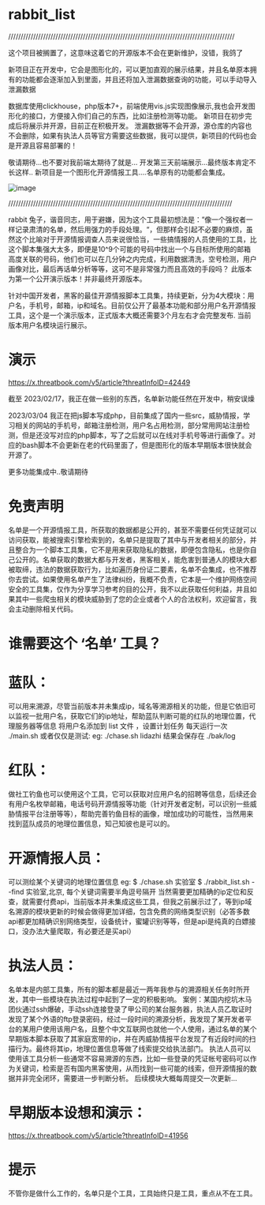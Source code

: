 # rabbit_list
///////////////////////////////////////////////////////////////////////////////////////////

这个项目被搁置了，这意味这着它的开源版本不会在更新维护，没错，我鸽了

新项目正在开发中，它会是图形化的，可以更加直观的展示结果，并且名单原本拥有的功能都会逐渐加入到里面，并且还将加入泄漏数据查询的功能，可以手动导入泄漏数据

数据库使用clickhouse，php版本7+，前端使用vis.js实现图像展示,我也会开发图形化的接口，方便接入你们自己的东西，比如注册检测等功能。
新项目在初步完成后将展示并开源，目前正在积极开发。
泄漏数据等不会开源，源仓库的内容也不会删除，如果有执法人员等官方需要这些数据，我可以提供，新项目的代码也会是开源且容易部署的！

敬请期待...也不要对我前端太期待了就是...
开发第三天前端展示...最终版本肯定不长这样..
新项目是一个图形化开源情报工具....名单原有的功能都会集成。

![image](https://user-images.githubusercontent.com/43908812/221761172-b66a072b-29e8-4193-a415-f831f490aaf0.png)



//////////////////////////////////////////////////////////////////////////////////////////


rabbit 兔子，谐音同志，用于避嫌，因为这个工具最初想法是：”像一个强权者一样记录肃清的名单，然后用强力的手段处理。“，但那样会引起不必要的麻烦，虽然这个比喻对于开源情报调查人员来说很恰当，一些搞情报的人员使用的工具，比这个脚本集强大太多，即便是10^9个可能的号码中找出一个与目标所使用的邮箱高度关联的号码，他们也可以在几分钟之内完成，利用数据清洗，空号检测，用户画像对比，最后再话单分析等等，这可不是非常强力而且高效的手段吗？
此版本为第一个公开演示版本！并非最终开源版本。


针对中国开发者，黑客的最佳开源情报脚本工具集，持续更新，分为4大模块：用户名，手机号，邮箱，ip和域名。目前仅公开了最基本功能和部分用户名开源情报工具，这个是一个演示版本，正式版本大概还需要3个月左右才会完整发布.
当前版本用户名模块运行展示。
# 演示
https://x.threatbook.com/v5/article?threatInfoID=42449

截至 2023/02/17，我正在做一些别的东西，名单新功能任然在开发中，稍安误燥

2023/03/04 我正在把js脚本写成php，目前集成了国内一些src，威胁情报，学习相关的网站的手机号，邮箱注册检测，用户名占用检测，部分常用网站注册检测，但是还没写对应的php脚本，写了之后就可以在线对手机号等进行画像了。对应的bash脚本不会更新在老的代码里面了，但是图形化的版本早期版本很快就会开源了。


更多功能集成中..敬请期待
# 免责声明
名单是一个开源情报工具，所获取的数据都是公开的，甚至不需要任何凭证就可以访问获取，能被搜索引擎检索到的，名单只是提取了其中与开发者相关的部分，并且整合为一个脚本工具集，它不是用来获取隐私的数据，即便包含隐私，也是你自己公开的。名单获取的数据大都与开发者，黑客相关，能危害到普通人的模块大都被取缔，违法的数据获取行为，比如遍历身份证二要素，名单不会集成，也不推荐你去尝试。如果使用名单产生了法律纠纷，我概不负责，它本是一个维护网络空间安全的工具集，仅作为分享学习参考的目的公开，我不以此获取任何利益，并且如果其中一些爬虫相关的模块威胁到了您的企业或者个人的合法权利，欢迎留言，我会主动删除相关代码。

# 谁需要这个 ‘名单’ 工具？
# 蓝队： 
可以用来溯源，尽管当前版本并未集成ip，域名等溯源相关的功能，但是它依旧可以监视一批用户名，获取它们的ip地址，帮助蓝队判断可能的红队的地理位置，代理服务器等信息
将用户名添加到 list 文件 ，设置计划任务 每天运行一次 ./main.sh 或者仅仅是测试:
eg: ./chase.sh lidazhi
结果会保存在 ./bak/log
# 红队： 
做社工钓鱼也可以使用这个工具，它可以获取对应用户名的招聘等信息，后续还会有用户名枚举邮箱，电话号码开源情报等功能（针对开发者定制，可以识别一些威胁情报平台注册等等），帮助完善钓鱼目标的画像，增加成功的可能性，当然用来找到蓝队成员的地理位置信息，知己知彼也是可以的。
# 开源情报人员：
可以测绘某个关键词的地理位置信息
eg: 
$ ./chase.sh 实验室
$ ./rabbit_list.sh --find 实验室,北京,
每个关键词需要半角逗号隔开
当然需要更加精确的ip定位和反查，就需要付费api，当前版本并未集成这些工具，但我之前展示过了，等到ip域名溯源的模块更新的时候会做得更加详细，包含免费的网络类型识别（必答多数api都更加精确识别网络类型，设备统计，蜜罐识别等等，但是api是纯真的白嫖接口，没办法大量爬取，有必要还是买api）
# 执法人员：
名单本是内部工具集，所有的脚本都是最近一两年我参与的溯源相关任务时所开发，其中一些模块在执法过程中起到了一定的积极影响。
案例：某国内挖坑木马团伙通过ssh爆破，手动ssh连接登录了甲公司的某台服务器，执法人员乙取证时发现了某个外语的ftp登录密码，经过一段时间的溯源分析，我发现了某开发者平台的某用户使用该用户名，且整个中文互联网也就他一个人使用，通过名单的某个早期版本脚本获取了其家庭宽带的ip，并在丙威胁情报平台发现了有近段时间的扫描行为。最终将其ip，地理位置信息等做了线索提交给执法部门。
执法人员可以使用该工具分析一些通常不容易溯源的东西，比如一些登录的凭证帐号密码可以作为关键词，检索是否有国内黑客使用，从而找到一些可能的线索，但开源情报的数据并非完全闭环，需要进一步判断分析。
后续模块大概每周提交一次更新...
# 早期版本设想和演示：
https://x.threatbook.com/v5/article?threatInfoID=41956
# 提示
不管你是做什么工作的，名单只是个工具，工具始终只是工具，重点从不在工具。
